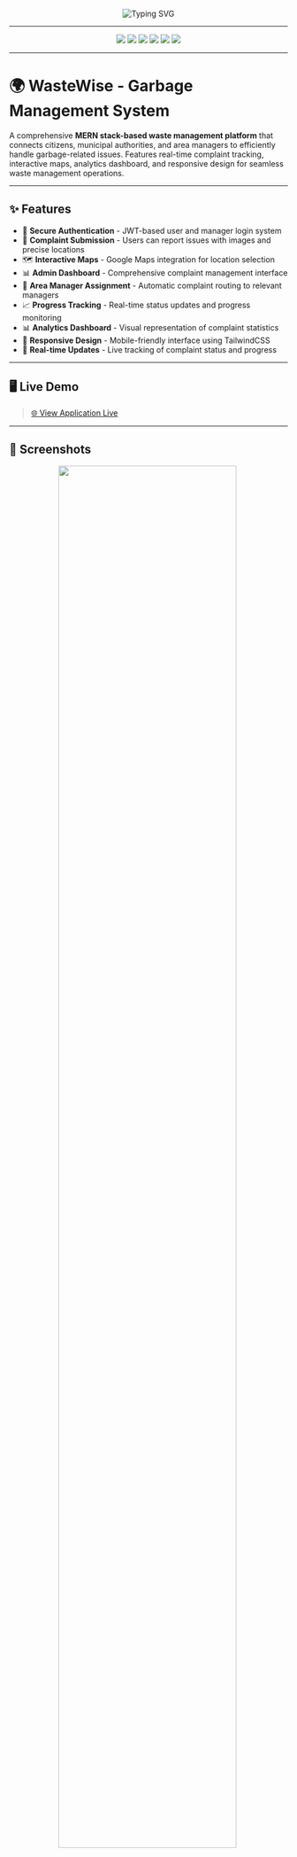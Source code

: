 <!-- Banner -->
<p align="center">
  <img src="https://readme-typing-svg.demolab.com?font=Fira+Code&weight=700&size=28&pause=1000&color=10B981&center=true&vCenter=true&width=600&lines=WasteWise+Garbage+Management+System;Smart+Waste+Management+Platform;MERN+Stack+Application" alt="Typing SVG"/>
</p>

---

<p align="center">
  <img src="https://img.shields.io/badge/React-20232A?style=for-the-badge&logo=react&logoColor=61DAFB"/>
  <img src="https://img.shields.io/badge/Node.js-339933?style=for-the-badge&logo=nodedotjs&logoColor=white"/>
  <img src="https://img.shields.io/badge/Express.js-000000?style=for-the-badge&logo=express&logoColor=white"/>
  <img src="https://img.shields.io/badge/MongoDB-47A248?style=for-the-badge&logo=mongodb&logoColor=white"/>
  <img src="https://img.shields.io/badge/Tailwind_CSS-38B2AC?style=for-the-badge&logo=tailwind-css&logoColor=white"/>
  <img src="https://img.shields.io/badge/Vite-646CFF?style=for-the-badge&logo=vite&logoColor=white"/>
</p>

---

# 🌍 WasteWise - Garbage Management System

A comprehensive **MERN stack-based waste management platform** that connects citizens, municipal authorities, and area managers to efficiently handle garbage-related issues. Features real-time complaint tracking, interactive maps, analytics dashboard, and responsive design for seamless waste management operations.

---

## ✨ Features

- 🔐 **Secure Authentication** - JWT-based user and manager login system
- 📱 **Complaint Submission** - Users can report issues with images and precise locations
- 🗺️ **Interactive Maps** - Google Maps integration for location selection
- 📊 **Admin Dashboard** - Comprehensive complaint management interface
- 👥 **Area Manager Assignment** - Automatic complaint routing to relevant managers
- 📈 **Progress Tracking** - Real-time status updates and progress monitoring
- 📊 **Analytics Dashboard** - Visual representation of complaint statistics
- 📱 **Responsive Design** - Mobile-friendly interface using TailwindCSS
- 🔄 **Real-time Updates** - Live tracking of complaint status and progress

---

## 🖥️ Live Demo

> [🌐 View Application Live](https://wastewise-1-v9qh.onrender.com)

---

## 📸 Screenshots

<p align="center">
  <img src="" width="80%"/>
  <img src=""/>
  <img src="" width="80%"/>
</p>

---

## 🛠️ Tech Stack

- **Frontend:** React.js, TailwindCSS, Vite, Chart.js, Google Maps API
- **Backend:** Node.js, Express.js, JWT Authentication
- **Database:** MongoDB with Mongoose ODM
- **File Upload:** Multer for image handling
- **Deployment:** Render.com, MongoDB Atlas
- **Additional:** Axios, React Router, SweetAlert2

---

## 🧩 System Architecture

The WasteWise Garbage Management System follows a three-tier architecture:

1. **Presentation Layer (Frontend):**
   - React.js with Vite for fast development
   - TailwindCSS for responsive UI components
   - Chart.js for analytics visualization
   - Google Maps API for location services

2. **Application Layer (Backend):**
   - Node.js and Express.js for RESTful API services
   - JWT for secure authentication and authorization
   - Multer middleware for file uploads
   - Custom middleware for request validation

3. **Data Layer (Database):**
   - MongoDB Atlas for cloud database storage
   - Mongoose ODM for data modeling and validation
   - Efficient data schemas for complaints, users, and area managers

```

---

## 🔌 API Endpoints

### Authentication
- `POST /api/users/register` - User registration
- `POST /api/users/login` - User login
- `POST /api/area-managers/manager-login` - Manager login

### Complaints
- `GET /api/complaints` - Get all complaints
- `POST /api/complaints` - Submit complaint
- `PUT /api/complaints/:id/status` - Update status

### Analytics
- `GET /api/analytics/complaints-by-status` - Status analytics
- `GET /api/analytics/complaints-by-area-detailed` - Area-based analytics
- `GET /api/analytics/complaints-by-progress` - Progress analytics

---

## ⚙️ Setup & Installation

### Prerequisites
- Node.js (v14 or higher)
- MongoDB Atlas account
- Google Maps API key

### Environment Setup

1. **Backend Environment Variables**
   Create `backend/.env`:
   ```env
   MONGO_URI=mongodb+srv://username:password@cluster.mongodb.net/wastewise
   JWT_SECRET=your_super_secure_jwt_secret_key_here
   PORT=5000
   NODE_ENV=production
   ```

2. **Frontend Environment Variables**
   Create `frontend/.env`:
   ```env
   VITE_APP_API_URL=http://localhost:5000/api
   VITE_APP_GOOGLE_MAPS_API_KEY=your_google_maps_api_key_here
   ```

### Local Development

1. **Clone the repository:**
   ```bash
   git clone https://github.com/yourusername/wastewise.git
   cd wastewise
   ```

2. **Install dependencies:**
   ```bash
   # Backend
   cd backend && npm install
   
   # Frontend
   cd frontend && npm install
   ```

3. **Start development servers:**
   ```bash
   # Backend (Terminal 1)
   cd backend && npm start
   
   # Frontend (Terminal 2)
   cd frontend && npm run dev
   ```

4. **Access the application:**
   - Frontend: http://localhost:5173
   - Backend API: http://localhost:5000

---

## 🚀 Deployment (Render.com)

### Step 1: Database Setup
1. Create free MongoDB Atlas cluster
2. Whitelist IPs: `0.0.0.0/0` (for development)
3. Get connection string

### Step 2: Backend Deployment
1. Push backend code to GitHub
2. Create **Web Service** on Render.com
3. Connect GitHub repository
4. Set build command: `npm install`
5. Set start command: `node server.js`
6. Add environment variables in Render dashboard

### Step 3: Frontend Deployment
1. Push frontend code to GitHub
2. Create **Static Site** on Render.com
3. Connect GitHub repository
4. Set build command: `npm install && npm run build`
5. Set publish directory: `dist`
6. Add environment variables in Render dashboard

### Step 4: CORS Configuration
Update `server/server.js`:
```javascript
app.use(cors({
  origin: ["http://localhost:5173", "https://your-frontend-url.onrender.com"],
  credentials: true,
  methods: ["GET", "POST", "PUT", "DELETE", "PATCH"],
  allowedHeaders: ["Content-Type", "Authorization"],
}));
```

---

## 🧩 Project Structure

```
wastewise/
├── frontend/                 # React frontend application
│   ├── src/
│   │   ├── components/       # Reusable components
│   │   ├── pages/           # Page components
│   │   ├── assets/          # Images and assets
│   │   ├── App.jsx          # Main application component
│   │   └── main.jsx         # Entry point
│   ├── public/              # Static files
│   └── package.json         # Frontend dependencies
│
├── backend/                  # Node.js backend application
│   ├── routes/              # API routes
│   ├── models/              # Database models
│   ├── middleware/          # Express middleware
│   ├── uploads/             # Uploaded files
│   ├── server.js            # Entry point
│   └── package.json         # Backend dependencies
│
└── README.md                # Project documentation
```

---

## 🚀 Quick Commands

```bash
# Local Development
# Backend
cd backend && npm install && npm start

# Frontend  
cd frontend && npm install && npm run dev

# Production Build
# Backend
cd backend && npm install && npm start

# Frontend
cd frontend && npm install && npm run build
```

---

## 📬 Contact

- 📧 [ssomasekhar018@gmail.com](mailto:ssomasekhar018@gmail.com)
- [LinkedIn](https://www.linkedin.com/in/somasekharasrinivas-sannapaneni-32a790291/)
- [GitHub](https://github.com/ssomasekhar018)

---

## 🙏 Credits

- [React](https://reactjs.org/) for the frontend framework
- [TailwindCSS](https://tailwindcss.com/) for styling
- [MongoDB Atlas](https://www.mongodb.com/atlas) for database
- [Render.com](https://render.com/) for deployment
- [Google Maps API](https://developers.google.com/maps) for location services

---

<p align="center">
  <b>Made with ❤️ for Smart Waste Management</b>
</p>

